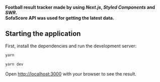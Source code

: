 <strong>Football result tracker made by using <i>Next.js</i>, <i>Styled Components</i> and <i>SWR</i>.<br />
SofaScore API was used for getting the latest data.</strong>

## Starting the application

First, install the dependencies and run the development server:

```bash
yarn

yarn dev
```

Open [http://localhost:3000](http://localhost:3000) with your browser to see the result.
